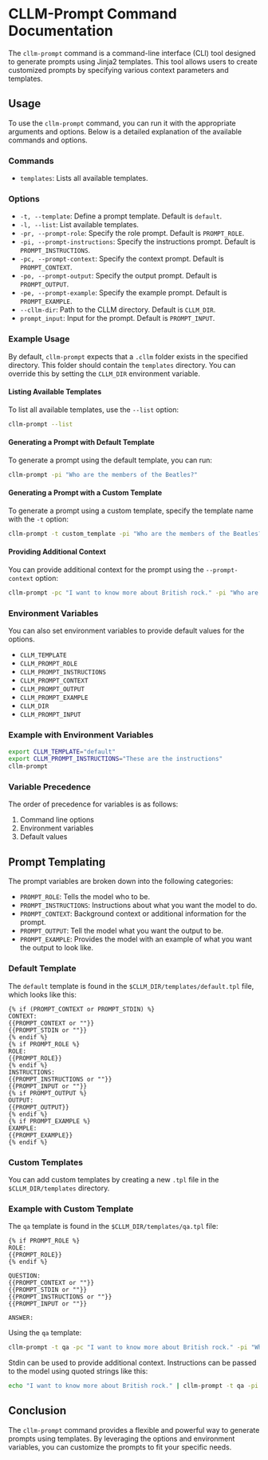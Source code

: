 # CLLM-Prompt Command Documentation

The `cllm-prompt` command is a command-line interface (CLI) tool designed to generate prompts using Jinja2 templates. This tool allows users to create customized prompts by specifying various context parameters and templates.

## Usage

To use the `cllm-prompt` command, you can run it with the appropriate arguments and options. Below is a detailed explanation of the available commands and options.

### Commands

- `templates`: Lists all available templates.

### Options

- `-t, --template`: Define a prompt template. Default is `default`.
- `-l, --list`: List available templates.
- `-pr, --prompt-role`: Specify the role prompt. Default is `PROMPT_ROLE`.
- `-pi, --prompt-instructions`: Specify the instructions prompt. Default is `PROMPT_INSTRUCTIONS`.
- `-pc, --prompt-context`: Specify the context prompt. Default is `PROMPT_CONTEXT`.
- `-po, --prompt-output`: Specify the output prompt. Default is `PROMPT_OUTPUT`.
- `-pe, --prompt-example`: Specify the example prompt. Default is `PROMPT_EXAMPLE`.
- `--cllm-dir`: Path to the CLLM directory. Default is `CLLM_DIR`.
- `prompt_input`: Input for the prompt. Default is `PROMPT_INPUT`.

### Example Usage

By default, `cllm-prompt` expects that a `.cllm` folder exists in the specified directory. This folder should contain the `templates` directory. You can override this by setting the `CLLM_DIR` environment variable.

#### Listing Available Templates

To list all available templates, use the `--list` option:

```bash
cllm-prompt --list
```

#### Generating a Prompt with Default Template

To generate a prompt using the default template, you can run:

```bash
cllm-prompt -pi "Who are the members of the Beatles?"
```

#### Generating a Prompt with a Custom Template

To generate a prompt using a custom template, specify the template name with the `-t` option:

```bash
cllm-prompt -t custom_template -pi "Who are the members of the Beatles?"
```

#### Providing Additional Context

You can provide additional context for the prompt using the `--prompt-context` option:

```bash
cllm-prompt -pc "I want to know more about British rock." -pi "Who are the members of the Beatles?"
```

### Environment Variables

You can also set environment variables to provide default values for the options.

- `CLLM_TEMPLATE`
- `CLLM_PROMPT_ROLE`
- `CLLM_PROMPT_INSTRUCTIONS`
- `CLLM_PROMPT_CONTEXT`
- `CLLM_PROMPT_OUTPUT`
- `CLLM_PROMPT_EXAMPLE`
- `CLLM_DIR`
- `CLLM_PROMPT_INPUT`

### Example with Environment Variables

```bash
export CLLM_TEMPLATE="default"
export CLLM_PROMPT_INSTRUCTIONS="These are the instructions"
cllm-prompt
```

### Variable Precedence

The order of precedence for variables is as follows:

1. Command line options
2. Environment variables
3. Default values

## Prompt Templating

The prompt variables are broken down into the following categories:

- `PROMPT_ROLE`: Tells the model who to be.
- `PROMPT_INSTRUCTIONS`: Instructions about what you want the model to do.
- `PROMPT_CONTEXT`: Background context or additional information for the prompt.
- `PROMPT_OUTPUT`: Tell the model what you want the output to be.
- `PROMPT_EXAMPLE`: Provides the model with an example of what you want the output to look like.

### Default Template

The `default` template is found in the `$CLLM_DIR/templates/default.tpl` file, which looks like this:

```
{% if (PROMPT_CONTEXT or PROMPT_STDIN) %}
CONTEXT:
{{PROMPT_CONTEXT or ""}} 
{{PROMPT_STDIN or ""}}
{% endif %}
{% if PROMPT_ROLE %}
ROLE:
{{PROMPT_ROLE}}
{% endif %}
INSTRUCTIONS:
{{PROMPT_INSTRUCTIONS or ""}}
{{PROMPT_INPUT or ""}}
{% if PROMPT_OUTPUT %}
OUTPUT:
{{PROMPT_OUTPUT}}
{% endif %}
{% if PROMPT_EXAMPLE %}
EXAMPLE:
{{PROMPT_EXAMPLE}}
{% endif %}
```

### Custom Templates

You can add custom templates by creating a new `.tpl` file in the `$CLLM_DIR/templates` directory.

### Example with Custom Template

The `qa` template is found in the `$CLLM_DIR/templates/qa.tpl` file:

```
{% if PROMPT_ROLE %}
ROLE:
{{PROMPT_ROLE}}
{% endif %}

QUESTION:
{{PROMPT_CONTEXT or ""}} 
{{PROMPT_STDIN or ""}}
{{PROMPT_INSTRUCTIONS or ""}}
{{PROMPT_INPUT or ""}}

ANSWER:
```

Using the `qa` template:

```bash
cllm-prompt -t qa -pc "I want to know more about British rock." -pi "Who are the members of the Beatles?"
```

Stdin can be used to provide additional context. Instructions can be passed to the model using quoted strings like this:

```bash
echo "I want to know more about British rock." | cllm-prompt -t qa -pi "Who are the members of the Beatles?"
```

## Conclusion

The `cllm-prompt` command provides a flexible and powerful way to generate prompts using templates. By leveraging the options and environment variables, you can customize the prompts to fit your specific needs.
